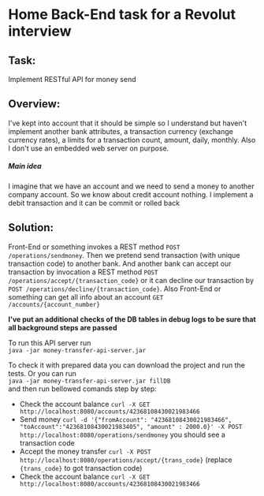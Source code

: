 # Home Back-End task for a Revolut interview

## Task: 
Implement RESTful API for money send

## Overview:
I've kept into account that it should be simple so I understand but haven't implement another bank attributes, a transaction currency (exchange currency rates), a limits for a transaction count, amount, daily, monthly. Also I don't use an embedded web server on purpose.

##### Main idea
I imagine that we have an account and we need to send a money to another company account. So we know about credit account nothing. I implement a debit transaction and it can be commit or rolled  back

## Solution:
Front-End or something invokes a REST method `POST /operations/sendmoney`. Then we pretend send transaction (with unique transaction code) to another bank. And another bank can accept our transaction by invocation a REST method `POST /operations/accept/{transaction_code}` or it can decline our transaction by `POST /operations/decline/{transaction_code}`. Also Front-End or something can get all info about an account `GET /accounts/{account_number}`

**I've put an additional checks of the DB tables in debug logs to be sure that all background steps are passed**

To run this API server run<br>
```java -jar money-transfer-api-server.jar```

To check it with prepared data you can download the project and run the tests. Or you can run<br>
```java -jar money-transfer-api-server.jar fillDB```<br>
and then run bellowed comands step by step:
* Check the account balance `curl -X GET http://localhost:8080/accounts/42368108430021983466`
* Send money `curl -d '{"fromAccount": "42368108430021983466", "toAccount":"42368108430021983405", "amount" : 2000.0}' -X POST http://localhost:8080/operations/sendmoney` you should see a transaction code
* Accept the money transfer `curl -X POST http://localhost:8080/operations/accept/{trans_code}` (replace `{trans_code}` to got transaction code)
* Check the account balance `curl -X GET http://localhost:8080/accounts/42368108430021983466`